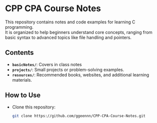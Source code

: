 # CPP CPA Course Notes

This repository contains notes and code examples for learning C programming.  
It is organized to help beginners understand core concepts, ranging from basic syntax to advanced topics like file handling and pointers.

## Contents
- **`basicNotes/`**: Covers in class notes
- **`projects/`**: Small projects or problem-solving examples.
- **`resources/`**: Recommended books, websites, and additional learning materials.

## How to Use
- Clone this repository:
  ```bash
  git clone https://github.com/ggeennn/CPP-CPA-Course-Notes.git
